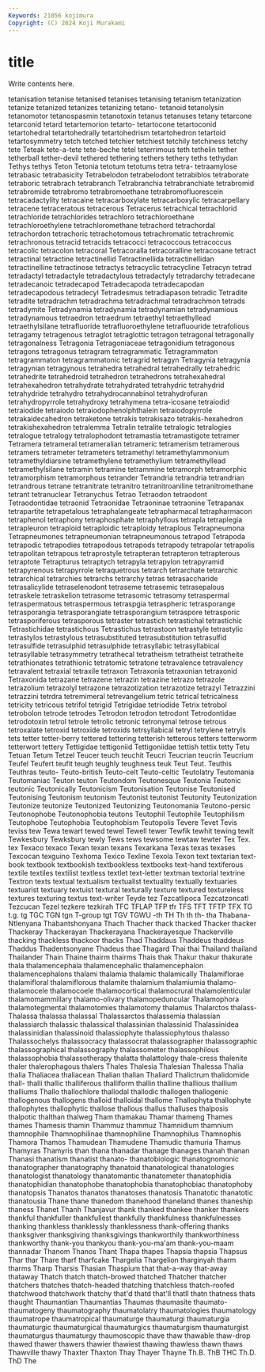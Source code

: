 ```yaml
---
Keywords: 21056 kojimura
Copyright: (C) 2024 Koji Murakami
---
```


# title

Write contents here.



 tetanisation tetanise tetanised
tetanises tetanising tetanism tetanization tetanize tetanized tetanizes tetanizing tetano- tetanoid
tetanolysin tetanomotor tetanospasmin tetanotoxin tetanus tetanuses tetany tetarcone tetarconid tetard
tetartemorion tetarto- tetartocone tetartoconid tetartohedral tetartohedrally tetartohedrism tetartohedron tetartoid tetartosymmetry
tetch tetched tetchier tetchiest tetchily tetchiness tetchy tete Teteak tete-a-tete
tete-beche tetel teterrimous teth tethelin tether tetherball tether-devil tethered tethering
tethers tethery teths tethydan Tethys tethys Teton Tetonia tetotum tetotums
tetra tetra- tetraamylose tetrabasic tetrabasicity Tetrabelodon tetrabelodont tetrabiblos tetraborate tetraboric
tetrabrach tetrabranch Tetrabranchia tetrabranchiate tetrabromid tetrabromide tetrabromo tetrabromoethane tetrabromofluorescein tetracadactylity
tetracaine tetracarboxylate tetracarboxylic tetracarpellary tetracene tetraceratous tetracerous Tetracerus tetrachical tetrachlorid
tetrachloride tetrachlorides tetrachloro tetrachloroethane tetrachloroethylene tetrachloromethane tetrachord tetrachordal tetrachordon tetrachoric
tetrachotomous tetrachromatic tetrachromic tetrachronous tetracid tetracids tetracocci tetracoccous tetracoccus tetracolic
tetracolon tetracoral Tetracoralla tetracoralline tetracosane tetract tetractinal tetractine tetractinellid Tetractinellida
tetractinellidan tetractinelline tetractinose tetractys tetracyclic tetracycline Tetracyn tetrad tetradactyl tetradactyle
tetradactylous tetradactyly tetradarchy tetradecane tetradecanoic tetradecapod Tetradecapoda tetradecapodan tetradecapodous tetradecyl
Tetradesmus tetradiapason tetradic Tetradite tetradite tetradrachm tetradrachma tetradrachmal tetradrachmon tetrads
tetradymite Tetradynamia tetradynamia tetradynamian tetradynamious tetradynamous tetraedron tetraedrum tetraethyl tetraethyllead
tetraethylsilane tetrafluoride tetrafluoroethylene tetrafluouride tetrafolious tetragamy tetragenous tetraglot tetraglottic tetragon
tetragonal tetragonally tetragonalness Tetragonia Tetragoniaceae tetragonidium tetragonous tetragons tetragonus tetragram
tetragrammatic Tetragrammaton tetragrammaton tetragrammatonic tetragrid tetragyn Tetragynia tetragynia tetragynian tetragynous
tetrahedra tetrahedral tetrahedrally tetrahedric tetrahedrite tetrahedroid tetrahedron tetrahedrons tetrahexahedral tetrahexahedron
tetrahydrate tetrahydrated tetrahydric tetrahydrid tetrahydride tetrahydro tetrahydrocannabinol tetrahydrofuran tetrahydropyrrole tetrahydroxy
tetrahymena tetra-icosane tetraiodid tetraiodide tetraiodo tetraiodophenolphthalein tetraiodopyrrole tetrakaidecahedron tetraketone tetrakis
tetrakisazo tetrakis-hexahedron tetrakishexahedron tetralemma Tetralin tetralite tetralogic tetralogies tetralogue tetralogy
tetralophodont tetramastia tetramastigote tetramer Tetramera tetrameral tetrameralian tetrameric tetramerism tetramerous
tetramers tetrameter tetrameters tetramethyl tetramethylammonium tetramethyldiarsine tetramethylene tetramethylium tetramethyllead tetramethylsilane
tetramin tetramine tetrammine tetramorph tetramorphic tetramorphism tetramorphous tetrander Tetrandria tetrandria
tetrandrian tetrandrous tetrane tetranitrate tetranitro tetranitroaniline tetranitromethane tetrant tetranuclear Tetranychus
Tetrao Tetraodon tetraodont Tetraodontidae tetraonid Tetraonidae Tetraoninae tetraonine Tetrapanax tetrapartite
tetrapetalous tetraphalangeate tetrapharmacal tetrapharmacon tetraphenol tetraphony tetraphosphate tetraphyllous tetrapla tetraplegia
tetrapleuron tetraploid tetraploidic tetraploidy tetraplous Tetrapneumona Tetrapneumones tetrapneumonian tetrapneumonous tetrapod
Tetrapoda tetrapodic tetrapodies tetrapodous tetrapods tetrapody tetrapolar tetrapolis tetrapolitan tetrapous
tetraprostyle tetrapteran tetrapteron tetrapterous tetraptote Tetrapturus tetraptych tetrapyla tetrapylon tetrapyramid
tetrapyrenous tetrapyrrole tetraquetrous tetrarch tetrarchate tetrarchic tetrarchical tetrarchies tetrarchs tetrarchy
tetras tetrasaccharide tetrasalicylide tetraselenodont tetraseme tetrasemic tetrasepalous tetraskele tetraskelion tetrasome
tetrasomic tetrasomy tetraspermal tetraspermatous tetraspermous tetraspgia tetraspheric tetrasporange tetrasporangia tetrasporangiate
tetrasporangium tetraspore tetrasporic tetrasporiferous tetrasporous tetraster tetrastich tetrastichal tetrastichic Tetrastichidae
tetrastichous Tetrastichus tetrastoon tetrastyle tetrastylic tetrastylos tetrastylous tetrasubstituted tetrasubstitution tetrasulfid
tetrasulfide tetrasulphid tetrasulphide tetrasyllabic tetrasyllabical tetrasyllable tetrasymmetry tetrathecal tetratheism tetratheist
tetratheite tetrathionates tetrathionic tetratomic tetratone tetravalence tetravalency tetravalent tetraxial tetraxile
tetraxon Tetraxonia tetraxonian tetraxonid Tetraxonida tetrazane tetrazene tetrazin tetrazine tetrazo
tetrazole tetrazolium tetrazolyl tetrazone tetrazotization tetrazotize tetrazyl Tetrazzini tetrazzini tetrdra
tetremimeral tetrevangelium tetric tetrical tetricalness tetricity tetricous tetrifol tetrigid Tetrigidae
tetriodide Tetrix tetrobol tetrobolon tetrode tetrodes Tetrodon tetrodon tetrodont Tetrodontidae
tetrodotoxin tetrol tetrole tetrolic tetronic tetronymal tetrose tetrous tetroxalate tetroxid
tetroxide tetroxids tetrsyllabical tetryl tetrylene tetryls tets tetter tetter-berry tettered
tettering tetterish tetterous tetters tetterworm tetterwort tettery Tettigidae tettigoniid Tettigoniidae
tettish tettix tetty Tetu Tetuan Tetum Tetzel Teucer teuch teuchit
Teucri Teucrian teucrin Teucrium Teufel Teufert teufit teugh teughly teughness
teuk Teut Teut. Teuthis Teuthras teuto- Teuto-british Teuto-celt Teuto-celtic Teutolatry
Teutomania Teutomaniac Teuton teuton Teutondom Teutonesque Teutonia Teutonic teutonic Teutonically
Teutonicism Teutonisation Teutonise Teutonised Teutonising Teutonism teutonism Teutonist teutonist Teutonity
Teutonization Teutonize teutonize Teutonized Teutonizing Teutonomania Teutono-persic Teutonophobe Teutonophobia teutons
Teutophil Teutophile Teutophilism Teutophobe Teutophobia Teutophobism Teutopolis Tevere Tevet Tevis
teviss tew Tewa tewart tewed tewel Tewell tewer Tewfik tewhit
tewing tewit Tewkesbury Tewksbury tewly Tews tews tewsome tewtaw tewter
Tex Tex. tex Texaco texaco Texan texan texans Texarkana Texas
texas texases Texcocan texguino Texhoma Texico Texline Texola Texon text
textarian text-book textbook textbookish textbookless textbooks text-hand textiferous textile textiles
textilist textless textlet text-letter textman textorial textrine Textron texts textual
textualism textualist textuality textually textuaries textuarist textuary textuist textural texturally
texture textured textureless textures texturing textus text-writer Teyde tez Tezcatlipoca
Tezcatzoncatl Tezcucan Tezel tezkere tezkirah TFC TFLAP TFP tfr TFS
TFT TFTP TFX TG t.g. tg TGC TGN tgn T-group
tgt TGV TGWU -th TH Th th th- tha Thabana-Ntlenyana
Thabantshonyana Thach Thacher thack thacked Thacker thacker Thackeray Thackerayan Thackerayana
Thackerayesque Thackerville thacking thackless thackoor thacks Thad Thaddaus Thaddeus thaddeus
Thaddus Thadentsonyane Thadeus thae Thagard Thai thai Thailand thailand Thailander
Thain Thaine thairm thairms Thais thak Thakur thakur thakurate thala
thalamencephala thalamencephalic thalamencephalon thalamencephalons thalami thalamia thalamic thalamically Thalamiflorae thalamifloral
thalamiflorous thalamite thalamium thalamiumia thalamo- thalamocele thalamocoele thalamocortical thalamocrural thalamolenticular
thalamomammillary thalamo-olivary thalamopeduncular Thalamophora thalamotegmental thalamotomies thalamotomy thalamus Thalarctos thalass-
Thalassa thalassa thalassal Thalassarctos thalassemia thalassian thalassiarch thalassic thalassical thalassinian
thalassinid Thalassinidea thalassinidian thalassinoid thalassiophyte thalassiophytous thalasso Thalassochelys thalassocracy thalassocrat
thalassographer thalassographic thalassographical thalassography thalassometer thalassophilous thalassophobia thalassotherapy thalatta thalattology
thale-cress thalenite thaler thalerophagous thalers Thales Thalesia Thalesian Thalessa Thalia
thalia Thaliacea thaliacean Thalian thalian Thaliard Thalictrum thalidomide thall- thalli
thallic thalliferous thalliform thallin thalline thallious thallium thalliums Thallo thallochlore
thallodal thallodic thallogen thallogenic thallogenous thallogens thalloid thalloidal thallome Thallophyta
thallophyte thallophytes thallophytic thallose thallous thallus thalluses thalposis thalpotic thalthan
thalweg Tham thamakau Thamar thameng Thames thames Thamesis thamin Thammuz
thammuz Thamnidium thamnium thamnophile Thamnophilinae thamnophiline Thamnophilus Thamnophis Thamora Thamos
Thamudean Thamudene Thamudic thamuria Thamus Thamyras Thamyris than thana thanadar
thanage thanages thanah thanan Thanasi thanatism thanatist thanato- thanatobiologic thanatognomonic
thanatographer thanatography thanatoid thanatological thanatologies thanatologist thanatology thanatomantic thanatometer thanatophidia
thanatophidian thanatophobe thanatophobia thanatophobiac thanatophoby thanatopsis Thanatos thanatos thanatoses thanatosis
Thanatotic thanatotic thanatousia Thane thane thanedom thanehood thaneland thanes thaneship
thaness Thanet Thanh Thanjavur thank thanked thankee thanker thankers thankful
thankfuller thankfullest thankfully thankfulness thankfulnesses thanking thankless thanklessly thanklessness thank-offering
thanks thanksgiver thanksgiving thanksgivings thankworthily thankworthiness thankworthy thank-you thankyou thank-you-ma'am
thank-you-maam thannadar Thanom Thanos Thant Thapa thapes Thapsia thapsia Thapsus
Thar thar Thare tharf tharfcake Thargelia Thargelion tharginyah tharm tharms
Tharp Tharsis Thasian Thaspium that that-a-way that-away thataway Thatch thatch
thatch-browed thatched Thatcher thatcher thatchers thatches thatch-headed thatching thatchless thatch-roofed
thatchwood thatchwork thatchy that'd thatd that'll thatll thatn thatness thats
thaught Thaumantian Thaumantias Thaumas thaumasite thaumato- thaumatogeny thaumatography thaumatolatry thaumatologies
thaumatology thaumatrope thaumatropical thaumaturge thaumaturgi thaumaturgia thaumaturgic thaumaturgical thaumaturgics thaumaturgism
thaumaturgist thaumaturgus thaumaturgy thaumoscopic thave thaw thawable thaw-drop thawed thawer
thawers thawier thawiest thawing thawless thawn thaws Thawville thawy Thaxter
Thaxton Thay Thayer Thayne Th.B. ThB THC Th.D. ThD The
